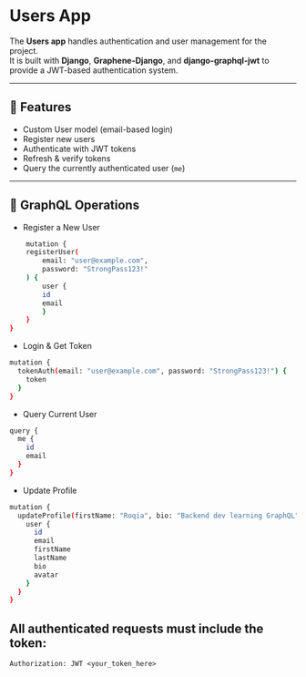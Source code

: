 # Users App

The **Users app** handles authentication and user management for the project.  
It is built with **Django**, **Graphene-Django**, and **django-graphql-jwt** to provide a JWT-based authentication system.

---

## 🚀 Features

- Custom User model (email-based login)
- Register new users
- Authenticate with JWT tokens
- Refresh & verify tokens
- Query the currently authenticated user (`me`)

---

## 🔑 GraphQL Operations

- Register a New User

```bash
    mutation {
    registerUser(
        email: "user@example.com",
        password: "StrongPass123!"
    ) {
        user {
        id
        email
        }
    }
}
```

- Login & Get Token

```bash
mutation {
  tokenAuth(email: "user@example.com", password: "StrongPass123!") {
    token
  }
}
```

- Query Current User

```bash
query {
  me {
    id
    email
  }
}
```

- Update Profile

```bash
mutation {
  updateProfile(firstName: "Roqia", bio: "Backend dev learning GraphQL") {
    user {
      id
      email
      firstName
      lastName
      bio
      avatar
    }
  }
}
```

## All authenticated requests must include the token:

```
Authorization: JWT <your_token_here>
```
